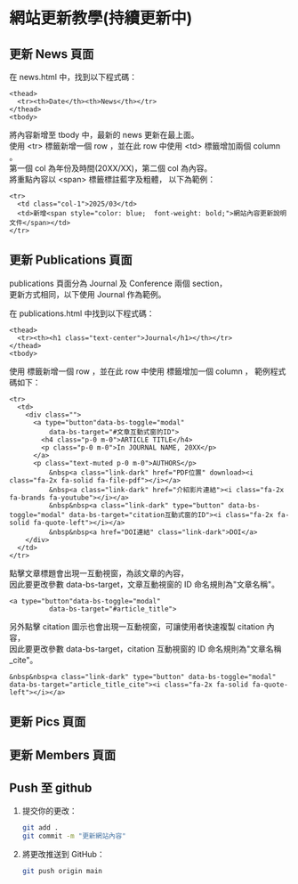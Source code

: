 # 網站更新教學(持續更新中)

## 更新 News 頁面
在 news.html 中，找到以下程式碼：
```
<thead>
  <tr><th>Date</th><th>News</th></tr>
</thead>
<tbody>
```
將內容新增至 tbody 中，最新的 news 更新在最上面。<br>
使用 \<tr> 標籤新增一個 row ，並在此 row 中使用 \<td> 標籤增加兩個 column 。<br>
第一個 col 為年份及時間(20XX/XX)，第二個 col 為內容。<br>
將重點內容以 \<span> 標籤標註藍字及粗體，
以下為範例：
```
<tr>
  <td class="col-1">2025/03</td>
  <td>新增<span style="color: blue;  font-weight: bold;">網站內容更新說明文件</span></td>
</tr>
```

## 更新 Publications 頁面
publications 頁面分為 Journal 及 Conference 兩個 section，<br>
更新方式相同，以下使用 Journal 作為範例。

在 publications.html 中找到以下程式碼：
```
<thead>
  <tr><th><h1 class="text-center">Journal</h1></th></tr>
</thead>
<tbody>
```
使用 <tr> 標籤新增一個 row ，並在此 row 中使用 <td> 標籤增加一個 column ，
範例程式碼如下：
```
<tr>
  <td>
    <div class="">
      <a type="button"data-bs-toggle="modal"
          data-bs-target="#文章互動式窗的ID">
        <h4 class="p-0 m-0">ARTICLE TITLE</h4>
        <p class="p-0 m-0">In JOURNAL NAME, 20XX</p>
      </a>
      <p class="text-muted p-0 m-0">AUTHORS</p>
          &nbsp<a class="link-dark" href="PDF位置" download><i class="fa-2x fa-solid fa-file-pdf"></i></a>
          &nbsp<a class="link-dark" href="介紹影片連結"><i class="fa-2x fa-brands fa-youtube"></i></a>
          &nbsp&nbsp<a class="link-dark" type="button" data-bs-toggle="modal" data-bs-target="citation互動式窗的ID"><i class="fa-2x fa-solid fa-quote-left"></i></a>
          &nbsp&nbsp<a href="DOI連結" class="link-dark">DOI</a>
    </div>
  </td>
</tr>
```
點擊文章標題會出現一互動視窗，為該文章的內容，<br>
因此要更改參數 data-bs-target，文章互動視窗的 ID 命名規則為"文章名稱"。
```
<a type="button"data-bs-toggle="modal"
          data-bs-target="#article_title">
```
另外點擊 citation 圖示也會出現一互動視窗，可讓使用者快速複製 citation 內容，<br>
因此要更改參數 data-bs-target，citation 互動視窗的 ID 命名規則為"文章名稱_cite"。
```
&nbsp&nbsp<a class="link-dark" type="button" data-bs-toggle="modal" data-bs-target="article_title_cite"><i class="fa-2x fa-solid fa-quote-left"></i></a>
```

## 更新 Pics 頁面
## 更新 Members 頁面






## Push 至 github
1. 提交你的更改：
    ```bash
    git add .
    git commit -m "更新網站內容"
    ```

2. 將更改推送到 GitHub：
    ```bash
    git push origin main
    ```
